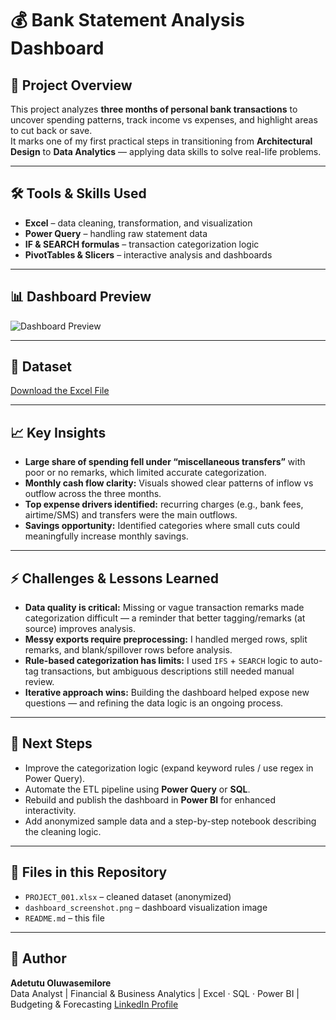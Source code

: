 # 💰 Bank Statement Analysis Dashboard

## 📌 Project Overview  
This project analyzes **three months of personal bank transactions** to uncover spending patterns, track income vs expenses, and highlight areas to cut back or save.  
It marks one of my first practical steps in transitioning from **Architectural Design** to **Data Analytics** — applying data skills to solve real-life problems.

---

## 🛠 Tools & Skills Used  
- **Excel** – data cleaning, transformation, and visualization  
- **Power Query** – handling raw statement data  
- **IF & SEARCH formulas** – transaction categorization logic  
- **PivotTables & Slicers** – interactive analysis and dashboards  

---

## 📊 Dashboard Preview  
![Dashboard Preview](BANKANALYSISDASHBOARD.jpg)

---

## 📁 Dataset  
[Download the Excel File](PROJECT_001.xlsx)

---

## 📈 Key Insights  
- **Large share of spending fell under “miscellaneous transfers”** with poor or no remarks, which limited accurate categorization.  
- **Monthly cash flow clarity:** Visuals showed clear patterns of inflow vs outflow across the three months.  
- **Top expense drivers identified:** recurring charges (e.g., bank fees, airtime/SMS) and transfers were the main outflows.  
- **Savings opportunity:** Identified categories where small cuts could meaningfully increase monthly savings.

---

## ⚡ Challenges & Lessons Learned  
- **Data quality is critical:** Missing or vague transaction remarks made categorization difficult — a reminder that better tagging/remarks (at source) improves analysis.  
- **Messy exports require preprocessing:** I handled merged rows, split remarks, and blank/spillover rows before analysis.  
- **Rule-based categorization has limits:** I used `IFS` + `SEARCH` logic to auto-tag transactions, but ambiguous descriptions still needed manual review.  
- **Iterative approach wins:** Building the dashboard helped expose new questions — and refining the data logic is an ongoing process.

---

## 🚀 Next Steps  
- Improve the categorization logic (expand keyword rules / use regex in Power Query).  
- Automate the ETL pipeline using **Power Query** or **SQL**.  
- Rebuild and publish the dashboard in **Power BI** for enhanced interactivity.  
- Add anonymized sample data and a step-by-step notebook describing the cleaning logic.

---

## 📁 Files in this Repository  
- `PROJECT_001.xlsx` – cleaned dataset (anonymized)  
- `dashboard_screenshot.png` – dashboard visualization image  
- `README.md` – this file

---

## 📝 Author  
**Adetutu Oluwasemilore**  
Data Analyst | Financial & Business Analytics | Excel · SQL · Power BI | Budgeting & Forecasting
[LinkedIn Profile]([https://www.linkedin.com](http://www.linkedin.com/in/adetutu-oluwasemilore-5a6b6a11a)) 
